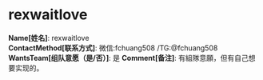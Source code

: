 # rexwaitlove

**Name[姓名]**: rexwaitlove  
**ContactMethod[联系方式]**: 微信:fchuang508 /TG:@fchuang508  
**WantsTeam[组队意愿（是/否）]**: 是
**Comment[备注]**: 有組隊意願，但有自己想要实现的。  
